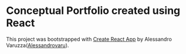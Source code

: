 # Conceptual Portfolio created using React

This project was bootstrapped with [Create React App](https://github.com/facebook/create-react-app) by Alessandro Varuzza([Alessandrovaru](https://alessandrovaru.com)).
